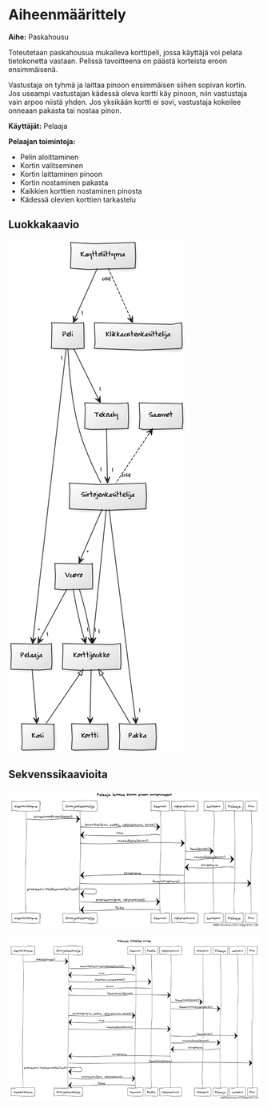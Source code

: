 # Aiheenmäärittely

**Aihe:** Paskahousu

Toteutetaan paskahousua mukaileva korttipeli, jossa käyttäjä voi pelata tietokonetta vastaan. Pelissä tavoitteena on päästä korteista eroon ensimmäisenä.

Vastustaja on tyhmä ja laittaa pinoon ensimmäisen siihen sopivan kortin. Jos useampi vastustajan kädessä oleva kortti käy pinoon, niin vastustaja vain arpoo niistä yhden. Jos yksikään kortti ei sovi, vastustaja kokeilee onneaan pakasta tai nostaa pinon.

**Käyttäjät:** Pelaaja

**Pelaajan toimintoja:**
* Pelin aloittaminen
* Kortin valitseminen
* Kortin laittaminen pinoon
* Kortin nostaminen pakasta
* Kaikkien korttien nostaminen pinosta
* Kädessä olevien korttien tarkastelu

## Luokkakaavio
![Luokkakaavio](/dokumentaatio/luokkakaavio2.png)

## Sekvenssikaavioita
![Sekvenssikaavio](/dokumentaatio/sekvenssi1.png)

![Sekvenssikaavio](/dokumentaatio/sekvenssi2.png)
